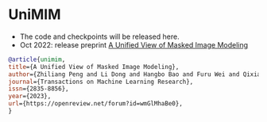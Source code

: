 # UniMIM

- The code and checkpoints will be released here.
- Oct 2022: release preprint [A Unified View of Masked Image Modeling](https://arxiv.org/abs/2210.10615)

```bibtex
@article{unimim,
title={A Unified View of Masked Image Modeling},
author={Zhiliang Peng and Li Dong and Hangbo Bao and Furu Wei and Qixiang Ye},
journal={Transactions on Machine Learning Research},
issn={2835-8856},
year={2023},
url={https://openreview.net/forum?id=wmGlMhaBe0},
}
```
